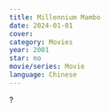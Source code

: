 ```yaml
---
title: Millennium Mambo
date: 2024-01-01
cover: 
category: Movies
year: 2001
star: no
movie/series: Movie
language: Chinese
---
```

?






